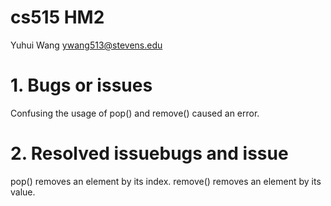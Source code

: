 # cs515 HM2

Yuhui Wang ywang513@stevens.edu

# 1. Bugs or issues

Confusing the usage of pop() and remove() caused an error.

# 2. Resolved issuebugs and issue

pop() removes an element by its index.
remove() removes an element by its value.
